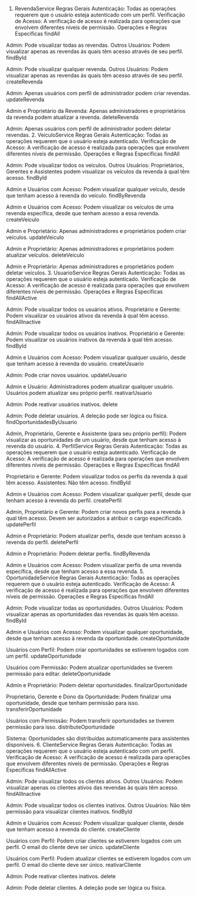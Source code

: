 1. RevendaService
   Regras Gerais
   Autenticação: Todas as operações requerem que o usuário esteja autenticado com um perfil.
   Verificação de Acesso: A verificação de acesso é realizada para operações que envolvem diferentes níveis de permissão.
   Operações e Regras Específicas
   findAll

Admin: Pode visualizar todas as revendas.
Outros Usuários: Podem visualizar apenas as revendas às quais têm acesso através de seu perfil.
findById

Admin: Pode visualizar qualquer revenda.
Outros Usuários: Podem visualizar apenas as revendas às quais têm acesso através de seu perfil.
createRevenda

Admin: Apenas usuários com perfil de administrador podem criar revendas.
updateRevenda

Admin e Proprietário da Revenda: Apenas administradores e proprietários da revenda podem atualizar a revenda.
deleteRevenda

Admin: Apenas usuários com perfil de administrador podem deletar revendas.
2. VeiculoService
   Regras Gerais
   Autenticação: Todas as operações requerem que o usuário esteja autenticado.
   Verificação de Acesso: A verificação de acesso é realizada para operações que envolvem diferentes níveis de permissão.
   Operações e Regras Específicas
   findAll

Admin: Pode visualizar todos os veículos.
Outros Usuários: Proprietários, Gerentes e Assistentes podem visualizar os veículos da revenda à qual têm acesso.
findById

Admin e Usuários com Acesso: Podem visualizar qualquer veículo, desde que tenham acesso à revenda do veículo.
findByRevenda

Admin e Usuários com Acesso: Podem visualizar os veículos de uma revenda específica, desde que tenham acesso a essa revenda.
createVeiculo

Admin e Proprietário: Apenas administradores e proprietários podem criar veículos.
updateVeiculo

Admin e Proprietário: Apenas administradores e proprietários podem atualizar veículos.
deleteVeiculo

Admin e Proprietário: Apenas administradores e proprietários podem deletar veículos.
3. UsuarioService
   Regras Gerais
   Autenticação: Todas as operações requerem que o usuário esteja autenticado.
   Verificação de Acesso: A verificação de acesso é realizada para operações que envolvem diferentes níveis de permissão.
   Operações e Regras Específicas
   findAllActive

Admin: Pode visualizar todos os usuários ativos.
Proprietário e Gerente: Podem visualizar os usuários ativos da revenda à qual têm acesso.
findAllInactive

Admin: Pode visualizar todos os usuários inativos.
Proprietário e Gerente: Podem visualizar os usuários inativos da revenda à qual têm acesso.
findById

Admin e Usuários com Acesso: Podem visualizar qualquer usuário, desde que tenham acesso à revenda do usuário.
createUsuario

Admin: Pode criar novos usuários.
updateUsuario

Admin e Usuário: Administradores podem atualizar qualquer usuário. Usuários podem atualizar seu próprio perfil.
reativarUsuario

Admin: Pode reativar usuários inativos.
delete

Admin: Pode deletar usuários. A deleção pode ser lógica ou física.
findOportunidadesByUsuario

Admin, Proprietário, Gerente e Assistente (para seu próprio perfil): Podem visualizar as oportunidades de um usuário, desde que tenham acesso à revenda do usuário.
4. PerfilService
   Regras Gerais
   Autenticação: Todas as operações requerem que o usuário esteja autenticado.
   Verificação de Acesso: A verificação de acesso é realizada para operações que envolvem diferentes níveis de permissão.
   Operações e Regras Específicas
   findAll

Proprietário e Gerente: Podem visualizar todos os perfis da revenda à qual têm acesso.
Assistentes: Não têm acesso.
findById

Admin e Usuários com Acesso: Podem visualizar qualquer perfil, desde que tenham acesso à revenda do perfil.
createPerfil

Admin, Proprietário e Gerente: Podem criar novos perfis para a revenda à qual têm acesso. Devem ser autorizados a atribuir o cargo especificado.
updatePerfil

Admin e Proprietário: Podem atualizar perfis, desde que tenham acesso à revenda do perfil.
deletePerfil

Admin e Proprietário: Podem deletar perfis.
findByRevenda

Admin e Usuários com Acesso: Podem visualizar perfis de uma revenda específica, desde que tenham acesso a essa revenda.
5. OportunidadeService
   Regras Gerais
   Autenticação: Todas as operações requerem que o usuário esteja autenticado.
   Verificação de Acesso: A verificação de acesso é realizada para operações que envolvem diferentes níveis de permissão.
   Operações e Regras Específicas
   findAll

Admin: Pode visualizar todas as oportunidades.
Outros Usuários: Podem visualizar apenas as oportunidades das revendas às quais têm acesso.
findById

Admin e Usuários com Acesso: Podem visualizar qualquer oportunidade, desde que tenham acesso à revenda da oportunidade.
createOportunidade

Usuários com Perfil: Podem criar oportunidades se estiverem logados com um perfil.
updateOportunidade

Usuários com Permissão: Podem atualizar oportunidades se tiverem permissão para editar.
deleteOportunidade

Admin e Proprietário: Podem deletar oportunidades.
finalizarOportunidade

Proprietário, Gerente e Dono da Oportunidade: Podem finalizar uma oportunidade, desde que tenham permissão para isso.
transferirOportunidade

Usuários com Permissão: Podem transferir oportunidades se tiverem permissão para isso.
distributeOportunidade

Sistema: Oportunidades são distribuídas automaticamente para assistentes disponíveis.
6. ClienteService
   Regras Gerais
   Autenticação: Todas as operações requerem que o usuário esteja autenticado com um perfil.
   Verificação de Acesso: A verificação de acesso é realizada para operações que envolvem diferentes níveis de permissão.
   Operações e Regras Específicas
   findAllActive

Admin: Pode visualizar todos os clientes ativos.
Outros Usuários: Podem visualizar apenas os clientes ativos das revendas às quais têm acesso.
findAllInactive

Admin: Pode visualizar todos os clientes inativos.
Outros Usuários: Não têm permissão para visualizar clientes inativos.
findById

Admin e Usuários com Acesso: Podem visualizar qualquer cliente, desde que tenham acesso à revenda do cliente.
createCliente

Usuários com Perfil: Podem criar clientes se estiverem logados com um perfil. O email do cliente deve ser único.
updateCliente

Usuários com Perfil: Podem atualizar clientes se estiverem logados com um perfil. O email do cliente deve ser único.
reativarCliente

Admin: Pode reativar clientes inativos.
delete

Admin: Pode deletar clientes. A deleção pode ser lógica ou física.